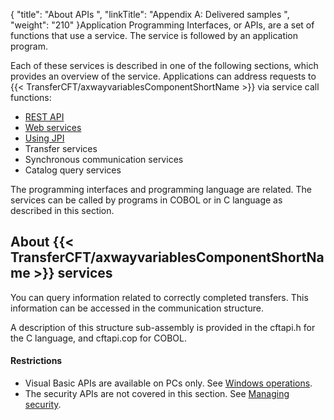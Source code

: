 {
    "title": "About APIs ",
    "linkTitle": "Appendix A: Delivered samples ",
    "weight": "210"
}Application Programming Interfaces, or APIs, are a set of functions
that use a service. The service is followed by an application program.

Each of these services is described in one of the following sections, which provides an overview
of the service. Applications can address requests to {{< TransferCFT/axwayvariablesComponentShortName  >}} via
service call functions:

- [REST API](../../../app_integration_intro/using_apis/api_intro)
- [Web services](../../about_this_document_ibmi/using_apis/about_web_services)
- [Using JPI](../../about_this_document_ibmi/using_apis/java_api)
- Transfer
    services
- Synchronous
    communication services
- Catalog
    query services

The programming interfaces and programming language are related. The
services can be called by programs in COBOL or in C language as described in this section.

<span id="About_CFT_Services"></span>

About {{< TransferCFT/axwayvariablesComponentShortName  >}} services
-------------------------------------------------------------------------

You can query information related to correctly completed transfers.
This information can be accessed in the communication structure.

A description
of this structure sub-assembly is provided in the cftapi.h
for the C language, and cftapi.cop
for COBOL.

#### Restrictions

- Visual Basic APIs are available on PCs
    only. See [Windows
    operations](../../windows_install_start_here).
- The security APIs are not covered in this section. See [Managing
    security]().
